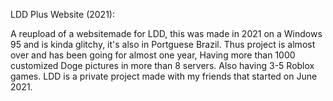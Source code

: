 LDD Plus Website (2021):

A reupload of a websitemade for LDD, this was made in 2021 on a Windows 95 and is kinda glitchy, it's also in Portguese Brazil.
Thus project is almost over and has been going for almost one year, Having more than 1000 customized Doge pictures in more than 8 servers.
Also having 3-5 Roblox games.
LDD is a private project made with my friends that started on June 2021.
